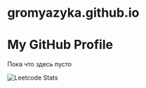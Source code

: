 # gromyazyka.github.io

<html lang="en">
<head>
    <meta charset="UTF-8">
    <meta name="viewport" content="width=device-width, initial-scale=1.0">
    <link rel="stylesheet" href="styles.css">
</head>
<body>

<div class="header">
    <h1>My GitHub Profile</h1>
    <p> Пока что здесь пусто</p>
</div>

</body>
</html>

![Leetcode Stats](https://leetcard.jacoblin.cool/gromyazyka)
